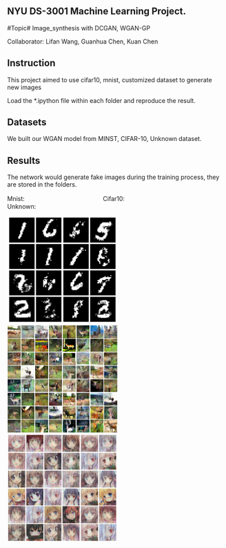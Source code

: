 ## NYU DS-3001 Machine Learning Project.
#Topic# Image_synthesis with DCGAN,  WGAN-GP

Collaborator: Lifan Wang,  Guanhua Chen,  Kuan Chen  

## Instruction
This project aimed to use cifar10, mnist, customized dataset to generate new images
 
Load the *.ipython file within each folder and reproduce the result. 

## Datasets
We built our WGAN model from MINST, CIFAR-10, Unknown dataset.   

## Results
The network would generate fake images during the training process, they are stored in the folders.  

Mnist:　　　　　　　　　　　　　Cifar10:　　　　　　　　　　　　　Unknown:

<img src="mnist_dataset/3000.png" width="256px"/><img src="cifar10_dataset/60000.png" width="256px"/><img src="faces_dataset/3500.png" width="256px"/>

